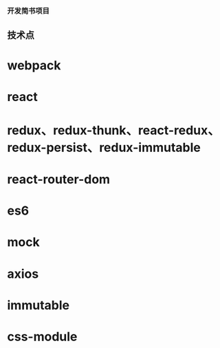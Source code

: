### 开发简书项目

## 技术点

# webpack
# react
# redux、redux-thunk、react-redux、redux-persist、redux-immutable
# react-router-dom
# es6
# mock
# axios
# immutable
# css-module
